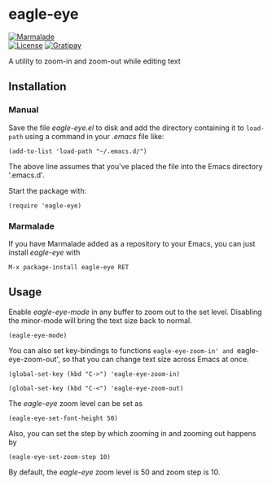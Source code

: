 # eagle-eye

[![Marmalade](https://img.shields.io/badge/marmalade-available-8A2A8B.svg)](https://marmalade-repo.org/packages/eagle-eye)  
[![License](https://img.shields.io/badge/LICENSE-GPL%20v3.0-blue.svg)](https://www.gnu.org/licenses/gpl.html)
[![Gratipay](http://img.shields.io/gratipay/myTerminal.svg)](https://gratipay.com/myTerminal)

A utility to zoom-in and zoom-out while editing text

## Installation

### Manual

Save the file *eagle-eye.el* to disk and add the directory containing it to `load-path` using a command in your *.emacs* file like:

    (add-to-list 'load-path "~/.emacs.d/")

The above line assumes that you've placed the file into the Emacs directory '.emacs.d'.

Start the package with:

    (require 'eagle-eye)

### Marmalade

If you have Marmalade added as a repository to your Emacs, you can just install *eagle-eye* with

    M-x package-install eagle-eye RET

## Usage

Enable *eagle-eye-mode* in any buffer to zoom out to the set level.
Disabling the minor-mode will bring the text size back to normal.

    (eagle-eye-mode)

You can also set key-bindings to functions `eagle-eye-zoom-in' and
`eagle-eye-zoom-out', so that you can change text size across Emacs at once.

    (global-set-key (kbd "C->") 'eagle-eye-zoom-in)

    (global-set-key (kbd "C-<") 'eagle-eye-zoom-out)

The *eagle-eye* zoom level can be set as

    (eagle-eye-set-font-height 50)

Also, you can set the step by which zooming in and zooming out happens by

    (eagle-eye-set-zoom-step 10)

By default, the *eagle-eye* zoom level is 50 and zoom step is 10.
